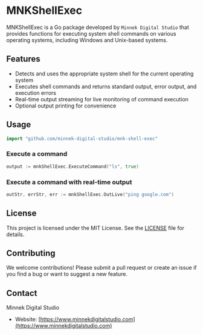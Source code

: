 # MNKShellExec

MNKShellExec is a Go package developed by `Minnek Digital Studio` that provides functions for executing system shell commands on various operating systems, including Windows and Unix-based systems.

## Features

- Detects and uses the appropriate system shell for the current operating system
- Executes shell commands and returns standard output, error output, and execution errors
- Real-time output streaming for live monitoring of command execution
- Optional output printing for convenience

## Usage

```go
import "github.com/minnek-digital-studio/mnk-shell-exec"
```

### Execute a command

```go
output := mnkShellExec.ExecuteCommand("ls", true)
```

### Execute a command with real-time output

```go
outStr, errStr, err := mnkShellExec.OutLive("ping google.com")
```

## License

This project is licensed under the MIT License. See the [LICENSE](LICENSE) file for details.

## Contributing

We welcome contributions! Please submit a pull request or create an issue if you find a bug or want to suggest a new feature.

## Contact

Minnek Digital Studio
- Website: [https://www.minnekdigitalstudio.com](https://www.minnekdigitalstudio.com)
